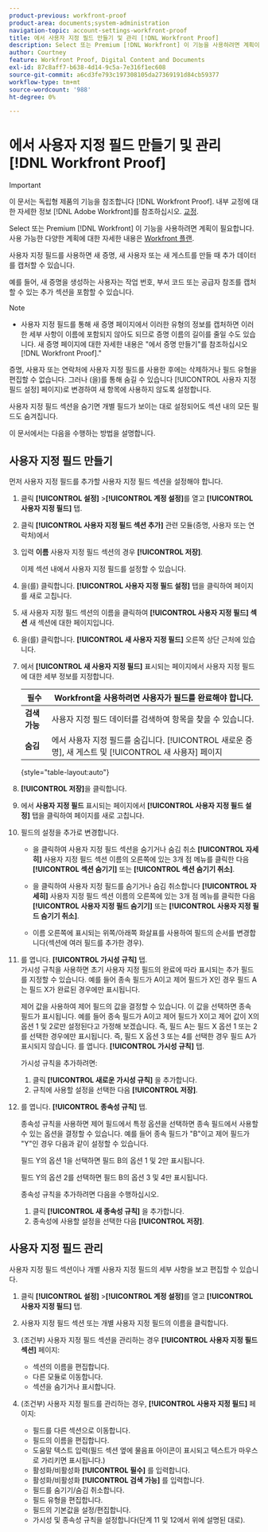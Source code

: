 ```yaml
---
product-previous: workfront-proof
product-area: documents;system-administration
navigation-topic: account-settings-workfront-proof
title: 에서 사용자 지정 필드 만들기 및 관리 [!DNL Workfront Proof]
description: Select 또는 Premium [!DNL Workfront] 이 기능을 사용하려면 계획이 필요합니다. 사용 가능한 다양한 계획에 대한 자세한 내용은 Workfront 계획 을 참조하십시오.
author: Courtney
feature: Workfront Proof, Digital Content and Documents
exl-id: 87c8aff7-b638-4d14-9c5a-7e316f1ec608
source-git-commit: a6cd3fe793c197308105da27369191d84cb59377
workflow-type: tm+mt
source-wordcount: '988'
ht-degree: 0%

---
```


# 에서 사용자 지정 필드 만들기 및 관리 [!DNL Workfront Proof]

>[!IMPORTANT]
>
>이 문서는 독립형 제품의 기능을 참조합니다 [!DNL Workfront Proof]. 내부 교정에 대한 자세한 정보 [!DNL Adobe Workfront]를 참조하십시오. [교정](../../../review-and-approve-work/proofing/proofing.md).

Select 또는 Premium [!DNL Workfront] 이 기능을 사용하려면 계획이 필요합니다. 사용 가능한 다양한 계획에 대한 자세한 내용은 [Workfront 플랜](https://www.workfront.com/plans).

사용자 지정 필드를 사용하면 새 증명, 새 사용자 또는 새 게스트를 만들 때 추가 데이터를 캡처할 수 있습니다.

예를 들어, 새 증명을 생성하는 사용자는 작업 번호, 부서 코드 또는 공급자 참조를 캡처할 수 있는 추가 섹션을 포함할 수 있습니다.

>[!NOTE]
>
>* 사용자 지정 필드를 통해 새 증명 페이지에서 이러한 유형의 정보를 캡처하면 이러한 세부 사항이 이름에 포함되지 않아도 되므로 증명 이름의 길이를 줄일 수도 있습니다. 새 증명 페이지에 대한 자세한 내용은 &quot;에서 증명 만들기&quot;를 참조하십시오 [!DNL Workfront Proof].&quot;
>
>증명, 사용자 또는 연락처에 사용자 지정 필드를 사용한 후에는 삭제하거나 필드 유형을 편집할 수 없습니다. 그러나 (을)를 통해 숨길 수 있습니다 [!UICONTROL 사용자 지정 필드 설정] 페이지)로 변경하여 새 항목에 사용하지 않도록 설정합니다.
>
>사용자 지정 필드 섹션을 숨기면 개별 필드가 보이는 대로 설정되어도 섹션 내의 모든 필드도 숨겨집니다.

이 문서에서는 다음을 수행하는 방법을 설명합니다.

## 사용자 지정 필드 만들기

먼저 사용자 지정 필드를 추가할 사용자 지정 필드 섹션을 설정해야 합니다.

1. 클릭 **[!UICONTROL 설정]** >**[!UICONTROL 계정 설정]**&#x200B;를 열고 **[!UICONTROL 사용자 지정 필드]** 탭.

1. 클릭 **[!UICONTROL 사용자 지정 필드 섹션 추가]** 관련 모듈(증명, 사용자 또는 연락처)에서
1. 입력 **이름** 사용자 지정 필드 섹션의 경우 **[!UICONTROL 저장]**.

   이제 섹션 내에서 사용자 지정 필드를 설정할 수 있습니다.

1. 을(를) 클릭합니다. **[!UICONTROL 사용자 지정 필드 설정]** 탭을 클릭하여 페이지를 새로 고칩니다.
1. 새 사용자 지정 필드 섹션의 이름을 클릭하여 **[!UICONTROL 사용자 지정 필드] 섹션** 새 섹션에 대한 페이지입니다.
1. 을(를) 클릭합니다. **[!UICONTROL 새 사용자 지정 필드]** 오른쪽 상단 근처에 있습니다.
1. 에서 **[!UICONTROL 새 사용자 지정 필드]** 표시되는 페이지에서 사용자 지정 필드에 대한 세부 정보를 지정합니다.

   | **필수** | Workfront을 사용하려면 사용자가 필드를 완료해야 합니다. |
   |---|---|
   | **검색 가능** | 사용자 지정 필드 데이터를 검색하여 항목을 찾을 수 있습니다. |
   | **숨김** | 에서 사용자 지정 필드를 숨깁니다. [!UICONTROL 새로운 증명], 새 게스트 및 [!UICONTROL 새 사용자] 페이지 |

   {style=&quot;table-layout:auto&quot;}

1. **[!UICONTROL 저장]**&#x200B;을 클릭합니다.
1. 에서 **사용자 지정 필드** 표시되는 페이지에서 **[!UICONTROL 사용자 지정 필드 설정]** 탭을 클릭하여 페이지를 새로 고칩니다.

1. 필드의 설정을 추가로 변경합니다.

   * 을 클릭하여 사용자 지정 필드 섹션을 숨기거나 숨김 취소 **[!UICONTROL 자세히]** 사용자 지정 필드 섹션 이름의 오른쪽에 있는 3개 점 메뉴를 클릭한 다음 **[!UICONTROL 섹션 숨기기]** 또는 **[!UICONTROL 섹션 숨기기 취소]**.

   * 을 클릭하여 사용자 지정 필드를 숨기거나 숨김 취소합니다 **[!UICONTROL 자세히]** 사용자 지정 필드 섹션 이름의 오른쪽에 있는 3개 점 메뉴를 클릭한 다음 **[!UICONTROL 사용자 지정 필드 숨기기]** 또는 **[!UICONTROL 사용자 지정 필드 숨기기 취소]**.

   * 이름 오른쪽에 표시되는 위쪽/아래쪽 화살표를 사용하여 필드의 순서를 변경합니다(섹션에 여러 필드를 추가한 경우).

1. 를 엽니다. **[!UICONTROL 가시성 규칙]** 탭.\
   가시성 규칙을 사용하면 초기 사용자 지정 필드의 완료에 따라 표시되는 추가 필드를 지정할 수 있습니다. 예를 들어 종속 필드가 A이고 제어 필드가 X인 경우 필드 A는 필드 X가 완료된 경우에만 표시됩니다.

   제어 값을 사용하여 제어 필드의 값을 결정할 수 있습니다. 이 값을 선택하면 종속 필드가 표시됩니다. 예를 들어 종속 필드가 A이고 제어 필드가 X이고 제어 값이 X의 옵션 1 및 2로만 설정된다고 가정해 보겠습니다. 즉, 필드 A는 필드 X 옵션 1 또는 2를 선택한 경우에만 표시됩니다. 즉, 필드 X 옵션 3 또는 4를 선택한 경우 필드 A가 표시되지 않습니다. 를 엽니다. **[!UICONTROL 가시성 규칙]** 탭.

   가시성 규칙을 추가하려면:

   1. 클릭 **[!UICONTROL 새로운 가시성 규칙]** 을 추가합니다.
   1. 규칙에 사용할 설정을 선택한 다음 **[!UICONTROL 저장]**.

1. 를 엽니다. **[!UICONTROL 종속성 규칙]** 탭.

   종속성 규칙을 사용하면 제어 필드에서 특정 옵션을 선택하면 종속 필드에서 사용할 수 있는 옵션을 결정할 수 있습니다. 예를 들어 종속 필드가 &quot;B&quot;이고 제어 필드가 &quot;Y&quot;인 경우 다음과 같이 설정할 수 있습니다.

   필드 Y의 옵션 1을 선택하면 필드 B의 옵션 1 및 2만 표시됩니다.

   필드 Y의 옵션 2를 선택하면 필드 B의 옵션 3 및 4만 표시됩니다.

   종속성 규칙을 추가하려면 다음을 수행하십시오.

   1. 클릭 **[!UICONTROL 새 종속성 규칙]** 을 추가합니다.
   1. 종속성에 사용할 설정을 선택한 다음 **[!UICONTROL 저장]**.

## 사용자 지정 필드 관리

사용자 지정 필드 섹션이나 개별 사용자 지정 필드의 세부 사항을 보고 편집할 수 있습니다.

1. 클릭 **[!UICONTROL 설정]** >**[!UICONTROL 계정 설정]**&#x200B;를 열고 **[!UICONTROL 사용자 지정 필드]** 탭.

1. 사용자 지정 필드 섹션 또는 개별 사용자 지정 필드의 이름을 클릭합니다.
1. (조건부) 사용자 지정 필드 섹션을 관리하는 경우 **[!UICONTROL 사용자 지정 필드 섹션]** 페이지:

   * 섹션의 이름을 편집합니다.
   * 다른 모듈로 이동합니다.
   * 섹션을 숨기거나 표시합니다.

1. (조건부) 사용자 지정 필드를 관리하는 경우, **[!UICONTROL 사용자 지정 필드]** 페이지:

   * 필드를 다른 섹션으로 이동합니다.
   * 필드의 이름을 편집합니다.
   * 도움말 텍스트 입력(필드 섹션 옆에 물음표 아이콘이 표시되고 텍스트가 마우스로 가리키면 표시됩니다.)
   * 활성화/비활성화 **[!UICONTROL 필수]** 를 입력합니다.
   * 활성화/비활성화 **[!UICONTROL 검색 가능]** 를 입력합니다.
   * 필드를 숨기기/숨김 취소합니다.
   * 필드 유형을 편집합니다.
   * 필드의 기본값을 설정/편집합니다.
   * 가시성 및 종속성 규칙을 설정합니다(단계 11 및 12에서 위에 설명된 대로).
